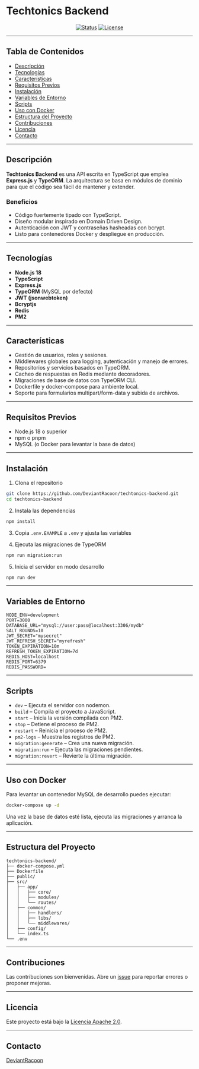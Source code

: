 # Techtonics Backend

<div align="center">

[![Status](https://img.shields.io/badge/status-active-success.svg)]()
[![License](https://img.shields.io/badge/license-Apache_2.0-blue.svg)](/LICENSE)

</div>

---

## Tabla de Contenidos
- [Descripción](#descripción)
- [Tecnologías](#tecnologías)
- [Características](#características)
- [Requisitos Previos](#requisitos-previos)
- [Instalación](#instalación)
- [Variables de Entorno](#variables-de-entorno)
- [Scripts](#scripts)
- [Uso con Docker](#uso-con-docker)
- [Estructura del Proyecto](#estructura-del-proyecto)
- [Contribuciones](#contribuciones)
- [Licencia](#licencia)
- [Contacto](#contacto)

---

## Descripción

**Techtonics Backend** es una API escrita en TypeScript que emplea **Express.js** y **TypeORM**. La arquitectura se basa en módulos de dominio para que el código sea fácil de mantener y extender.

### Beneficios

- Código fuertemente tipado con TypeScript.
- Diseño modular inspirado en Domain Driven Design.
- Autenticación con JWT y contraseñas hasheadas con bcrypt.
- Listo para contenedores Docker y despliegue en producción.

---

## Tecnologías

- **Node.js 18**
- **TypeScript**
- **Express.js**
- **TypeORM** (MySQL por defecto)
- **JWT (jsonwebtoken)**
- **Bcryptjs**
- **Redis**
- **PM2**

---

## Características

- Gestión de usuarios, roles y sesiones.
- Middlewares globales para logging, autenticación y manejo de errores.
- Repositorios y servicios basados en TypeORM.
- Cacheo de respuestas en Redis mediante decoradores.
- Migraciones de base de datos con TypeORM CLI.
- Dockerfile y docker-compose para ambiente local.
- Soporte para formularios multipart/form-data y subida de archivos.

---

## Requisitos Previos

- Node.js 18 o superior
- npm o pnpm
- MySQL (o Docker para levantar la base de datos)

---

## Instalación

1. Clona el repositorio

```bash
git clone https://github.com/DeviantRacoon/techtonics-backend.git
cd techtonics-backend
```

2. Instala las dependencias

```bash
npm install
```

3. Copia `.env.EXAMPLE` a `.env` y ajusta las variables

4. Ejecuta las migraciones de TypeORM

```bash
npm run migration:run
```

5. Inicia el servidor en modo desarrollo

```bash
npm run dev
```

---

## Variables de Entorno

```env
NODE_ENV=development
PORT=3000
DATABASE_URL="mysql://user:pass@localhost:3306/mydb"
SALT_ROUNDS=10
JWT_SECRET="mysecret"
JWT_REFRESH_SECRET="myrefresh"
TOKEN_EXPIRATION=10m
REFRESH_TOKEN_EXPIRATION=7d
REDIS_HOST=localhost
REDIS_PORT=6379
REDIS_PASSWORD=
```

---

## Scripts

- `dev` – Ejecuta el servidor con nodemon.
- `build` – Compila el proyecto a JavaScript.
- `start` – Inicia la versión compilada con PM2.
- `stop` – Detiene el proceso de PM2.
- `restart` – Reinicia el proceso de PM2.
- `pm2-logs` – Muestra los registros de PM2.
- `migration:generate` – Crea una nueva migración.
- `migration:run` – Ejecuta las migraciones pendientes.
- `migration:revert` – Revierte la última migración.

---

## Uso con Docker

Para levantar un contenedor MySQL de desarrollo puedes ejecutar:

```bash
docker-compose up -d
```

Una vez la base de datos esté lista, ejecuta las migraciones y arranca la aplicación.

---

## Estructura del Proyecto

```
techtonics-backend/
├── docker-compose.yml
├── Dockerfile
├── public/
├── src/
│   ├── app/
│   │   ├── core/
│   │   ├── modules/
│   │   └── routes/
│   ├── common/
│   │   ├── handlers/
│   │   ├── libs/
│   │   └── middlewares/
│   ├── config/
│   └── index.ts
└── .env
```

---

## Contribuciones

Las contribuciones son bienvenidas. Abre un [issue](https://github.com/DeviantRacoon/techtonics-backend/issues) para reportar errores o proponer mejoras.

---

## Licencia

Este proyecto está bajo la [Licencia Apache 2.0](LICENSE).

---

## Contacto

[DeviantRacoon](https://github.com/DeviantRacoon)
